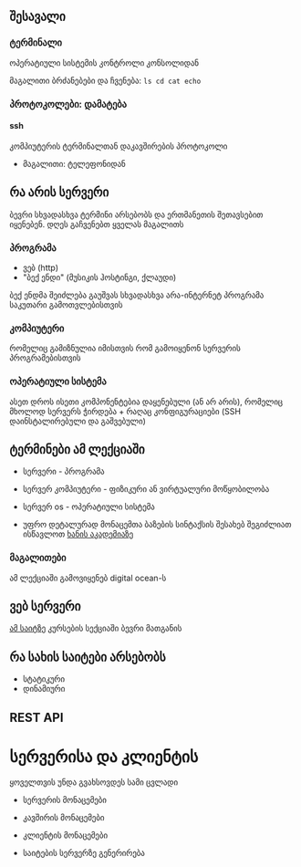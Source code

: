 

## შესავალი
### ტერმინალი
ოპერატიული სისტემის კონტროლი კონსოლიდან
<!-- n -->
მაგალითი ბრძანებები და ჩვენება: `ls cd cat echo`

### პროტოკოლები: დამატება

#### ssh
კომპიუტერის ტერმინალთან დაკავშირების პროტოკოლი
- მაგალითი: ტელეფონიდან
<!-- s -->
## რა არის სერვერი
<!-- n -->
ბევრი სხვადასხვა ტერმინი არსებობს და ერთმანეთის შეთავსებით იყენებენ. დღეს გაჩვენებთ ყველას მაგალითს

<!-- v -->
### პროგრამა
- ვებ (http)
- "ბექ ენდი" (მუსიკის ჰოსტინგი, ქლაუდი)
<!-- n -->
ბექ ენდმა შეიძლება გაუშვას სხვადასხვა არა-ინტერნეტ პროგრამა საკუთარი გამოთვლებისთვის

### კომპიუტერი
რომელიც გამიზნულია იმისთვის რომ გამოიყენონ სერვერის პროგრამებისთვის

### ოპერატიული სისტემა
ასეთ დროს ისეთი კომპონენტებია დაყენებული (ან არ არის), რომელიც მხოლოდ სერვერს ჭირდება + რაღაც კონფიგურაციები (SSH დაინსტალირებული და გაშვებული)

## ტერმინები ამ ლექციაში
- სერვერი - პროგრამა
- სერვერ კომპიუტერი - ფიზიკური ან ვირტუალური მოწყობილობა
- სერვერ os - ოპერატიული სისტემა

- უფრო დეტალურად მონაცემთა ბაზების სინტაქსის შესახებ შეგიძლიათ ისწავლოთ [ხანის აკადემიაზე](https://ka.khanacademy.org/computing/computer-programming/sql)

### მაგალითები
ამ ლექციაში გამოვიყენებ digital ocean-ს

## ვებ სერვერი
<!-- n -->
[ამ საიტზე](https://www.codecademy.com/catalog/subject/all) კურსების სექციაში ბევრი მათგანის 


<!-- v -->

## რა სახის საიტები არსებობს
- სტატიკური
- დინამიური


## REST API

# სერვერისა და კლიენტის

ყოველთვის უნდა გვახსოვდეს სამი ცვლადი
- სერვერის მონაცემები
- კავშირის მონაცემები
- კლიენტის მონაცემები

- საიტების სერვერზე გენერირება

